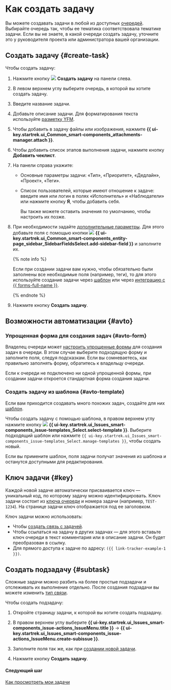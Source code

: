 # Как создать задачу

Вы можете создавать задачи в любой из доступных [очередей](../queue-intro.md). Выбирайте очередь так, чтобы ее тематика соответствовала тематике задачи. Если вы не знаете, в какой очереди создать задачу, уточните это у руководителя проекта или администратора вашей организации.


## Создать задачу {#create-task}

Чтобы создать задачу:

1. Нажмите кнопку ![](../../_assets/tracker/svg/icon-add.svg) **Создать задачу** на панели слева.

1. В левом верхнем углу выберите очередь, в которой вы хотите создать задачу.

1. Введите название задачи.

1. Добавьте описание задачи. Для форматирования текста используйте [разметку YFM](markup.md).

1. Чтобы добавить в задачу файлы или изображения, нажмите **{{ ui-key.startrek.ui_Common_smart-components_attachments-manager.attach }}**.

1. Чтобы добавить список этапов выполнения задачи, нажмите кнопку **Добавить чеклист**.

1. На панели справа укажите: 
    
    * Основные параметры задачи: «Тип», «Приоритет», «Дедлайн», «Проект», «Теги».

    * Список пользователей, которые имеют отношение к задаче: введите имя или логин в полях «Исполнитель» и «Наблюдатели» или нажмите кнопку **Я**, чтобы добавить себя.
    
        Вы также можете оставить значения по умолчанию, чтобы настроить их позже.

1. При необходимости задайте [дополнительные параметры](create-param.md#default-fields). Для этого добавьте поля с помощью кнопки ![](../../_assets/tracker/task-params-btn.png) **{{ ui-key.startrek.ui_Common_smart-components_entity-page_sidebar_SidebarFieldsSelect.add-sidebar-field }}** и заполните их.

    {% note info %}

    Если при создании задачи вам нужно, чтобы обязательно были заполнены все необходимые поля (например, теги), то для этого используйте создание задачи через [шаблон](create-template.md) или через [интеграцию с {{ forms-full-name }}](create-ticket-with-forms.md).

    {% endnote %}

1. Нажмите кнопку **Создать задачу**.

## Возможности автоматизации {#avto}

### Упрощенная форма для создания задач {#avto-form}

Владелец очереди может [настроить упрощенные формы](../manager/attach-form.md) для создания задач в очереди. В этом случае выберите подходящую форму и заполните поля, следуя подсказкам. Если вы сомневаетесь, как правильно заполнять форму, обратитесь к владельцу очереди.

Если к очереди не подключено ни одной упрощенной формы, при создании задачи откроется стандартная форма создания задачи.

### Создать задачу из шаблона {#avto-template}

Если вам приходится создавать много похожих задач, создайте для них [шаблон](ticket-template.md).

Чтобы создать задачу с помощью шаблона, в правом верхнем углу нажмите кнопку ![](../../_assets/tracker/svg/icon-note.svg) **{{ ui-key.startrek.ui_Issues_smart-components_issue-templates_Select.select-template }}**. Выберите подходящий шаблон или нажмите `{{ ui-key.startrek.ui_Issues_smart-components_issue-templates_Select.manage-templates }}`, чтобы создать новый.

Если вы примените шаблон, поля задачи получат значения из шаблона и останутся доступными для редактирования.

## Ключ задачи {#key}

Каждой новой задаче автоматически присваивается ключ — уникальный код, по которому задачу можно идентифицировать. Ключ задачи состоит из [ключа очереди](../manager/create-queue.md#key) и номера задачи (например, `TEST-1234`). На странице задачи ключ отображается под ее заголовком.

Ключ задачи можно использовать:

* Чтобы [создать связь с задачей](ticket-links.md).
* Чтобы ссылаться на задачу в других задачах — для этого вставьте ключ очереди в текст комментария или в описание задачи. Он будет преобразован в ссылку.
* Для прямого доступа к задаче по адресу: `({{ link-tracker-example-1 }})`.

## Создать подзадачу {#subtask}

Сложные задачи можно разбить на более простые подзадачи и отслеживать их выполнение отдельно. После создания подзадачи вы можете изменить [тип связи](links.md).

Чтобы создать подзадачу:

1. Откройте страницу задачи, к которой вы хотите создать подзадачу.

1. В правом верхнем углу выберите **{{ ui-key.startrek.ui_Issues_smart-components_issue-actions_IssueMenu.title }}** → **{{ ui-key.startrek.ui_Issues_smart-components_issue-actions_IssueMenu.create-subissue }}**.

1. Заполните поля так же, как при [создании новой задачи](#create-task).

1. Нажмите кнопку **Создать задачу**.


#### Следующий шаг 

[Как просмотреть мои задачи](my-tickets.md)



